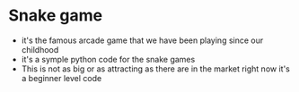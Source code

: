 # Snake game
* it's the famous arcade game that we have been playing since our childhood
* it's a symple python code for the snake games 
* This is not as big or as attracting as there are in the market right now it's a beginner level code 
